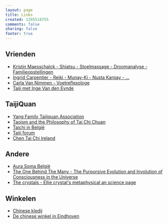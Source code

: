 ```yaml
--- 
layout: page
title: Links
created: 1295518755
comments: false
sharing: false
footer: true
---
```



## Vrienden

* <a href="http://www.kristin-maesschalck.be/" target="_blank">Kristin Maesschalck - Shiatsu - Stoelmassage - Droomanalyse - Familieopstellingen</a>
* <a href="http://www.ingrid-reiki.be" target="_blank">Ingrid Carpentier - Reiki - Munay-Ki - Nusta Karpay - … </a>
* <a href="http://users.telenet.be/voetreflexologe" target="_blank">Carla Van Nimmen - Voetreflexologe</a>
* <a href="http://www.shangri-la.be/" target="_blank">Taiji met Inge Van den Eynde</a>

## TaijiQuan

* <a href="http://www.yangfamilytaichi.com/" target="_blank">Yang Family Taijiquan Association</a>
* <a href="http://www.chebucto.ns.ca/Philosophy/Taichi/taoism.html" target="_blank">Taoism and the Philosophy of Tai Chi Chuan</a>
* <a href="http://tai-chi.start.be/" target="_blank">Taichi in België</a>
* <a href="http://www.taiji.be/" target="_blank">Taiji forum</a>
* <a href="http://www.chentaichiireland.com/" target="_blank">Chen Tai Chi Ireland</a>


## Andere

* <a href="http://www.aura-soma.be/" target="_blank">Aura Soma België</a>
* <a href="http://onebehindthemany.tripod.com" target="_blank">The One Behind The Many - The Purporsive Evolution and Involution of Consciousness in the Universe</a>
* <a href="http://www.crystalinks.com" target="_blank">The crystals - Ellie crystal's metaphysical an science page</a>

## Winkelen

* <a href="http://www.goodorient.com" target="_blank">Chinese kledij</a>
* <a href="http://www.chinese-winkel.nl" target="_blank">De chinese winkel in Eindhoven</a>
